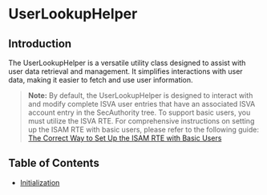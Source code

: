# UserLookupHelper

## Introduction

The UserLookupHelper is a versatile utility class designed to assist with user data retrieval and management. It simplifies interactions with user data, making it easier to fetch and use user information.

> **Note:** By default, the UserLookupHelper is designed to interact with and modify complete ISVA user entries that have an associated ISVA account entry in the SecAuthority tree. To support basic users, you must utilize the ISVA RTE. For comprehensive instructions on setting up the ISAM RTE with basic users, please refer to the following guide: [The Correct Way to Set Up the ISAM RTE with Basic Users](https://www.gwbasics.be/2019/08/the-only-correct-way-to-setup-the-isam-rte-with-basic-users.html)

## Table of Contents

- [Initialization](init.md)
